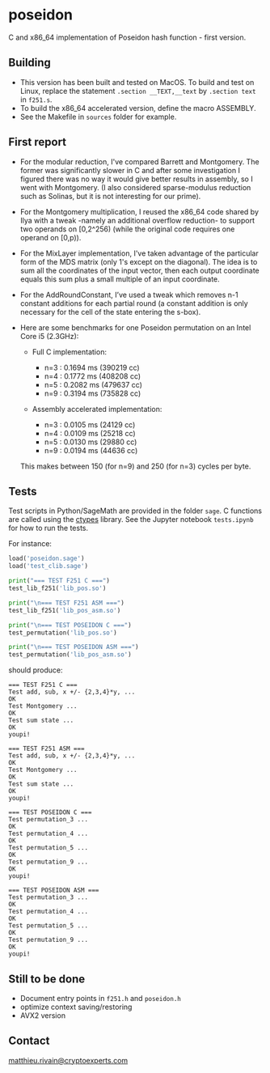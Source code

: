 # poseidon

C and x86_64 implementation of Poseidon hash function - first version.

## Building

- This version has been built and tested on MacOS. To build and test on Linux, replace the statement `.section __TEXT,__text` by `.section text` in `f251.s`.
- To build the x86_64 accelerated version, define the macro ASSEMBLY.
- See the Makefile in `sources` folder for example.

## First report

- For the modular reduction, I've compared Barrett and Montgomery. The former was significantly slower in C and after some investigation I figured there was no way it would give better results in assembly, so I went with Montgomery. (I also considered sparse-modulus reduction such as Solinas, but it is not interesting for our prime).
- For the Montgomery multiplication, I reused the x86_64 code shared by Ilya with a tweak -namely an additional overflow reduction- to support two operands on [0,2^256) (while the original code requires one operand on [0,p)).
- For the MixLayer implementation, I've taken advantage of the particular form of the MDS matrix (only 1's except on the diagonal). The idea is to sum all the coordinates of the input vector, then each output coordinate equals this sum plus a small multiple of an input coordinate.
- For the AddRoundConstant, I’ve used a tweak which removes n-1 constant additions for each partial round (a constant addition is only necessary for the cell of the state entering the s-box).
- Here are some benchmarks for one Poseidon permutation on an Intel Core i5 (2.3GHz):
    - Full C implementation:
        - n=3 : 0.1694 ms (390219 cc)
        - n=4 : 0.1772 ms (408208 cc)
        - n=5 : 0.2082 ms (479637 cc)
        - n=9 : 0.3194 ms (735828 cc)
        
    - Assembly accelerated implementation:
        - n=3 : 0.0105 ms (24129 cc)
        - n=4 : 0.0109 ms (25218 cc)
        - n=5 : 0.0130 ms (29880 cc)
        - n=9 : 0.0194 ms (44636 cc)
        
    This makes between 150 (for n=9) and 250 (for n=3) cycles per byte.

## Tests

Test scripts in Python/SageMath are provided in the folder `sage`. C functions are called using the [ctypes](https://docs.python.org/3/library/ctypes.html) library. See the Jupyter notebook `tests.ipynb` for how to run the tests.

For instance:

```python
load('poseidon.sage')
load('test_clib.sage')

print("=== TEST F251 C ===")
test_lib_f251('lib_pos.so')

print("\n=== TEST F251 ASM ===")
test_lib_f251('lib_pos_asm.so')

print("\n=== TEST POSEIDON C ===")
test_permutation('lib_pos.so')

print("\n=== TEST POSEIDON ASM ===")
test_permutation('lib_pos_asm.so')
```

should produce:

```
=== TEST F251 C ===
Test add, sub, x +/- {2,3,4}*y, ...
OK
Test Montgomery ...
OK
Test sum state ...
OK
youpi!

=== TEST F251 ASM ===
Test add, sub, x +/- {2,3,4}*y, ...
OK
Test Montgomery ...
OK
Test sum state ...
OK
youpi!

=== TEST POSEIDON C ===
Test permutation_3 ...
OK
Test permutation_4 ...
OK
Test permutation_5 ...
OK
Test permutation_9 ...
OK
youpi!

=== TEST POSEIDON ASM ===
Test permutation_3 ...
OK
Test permutation_4 ...
OK
Test permutation_5 ...
OK
Test permutation_9 ...
OK
youpi!
```

## Still to be done

* Document entry points in `f251.h` and `poseidon.h`
* optimize context saving/restoring
* AVX2 version

## Contact

[matthieu.rivain@cryptoexperts.com](mailto:matthieu.rivain@cryptoexperts.com)